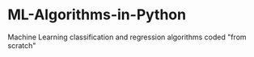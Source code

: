 # ML-Algorithms-in-Python
Machine Learning classification and regression algorithms coded "from scratch"
